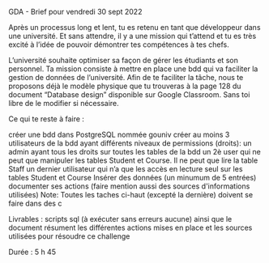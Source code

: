 GDA - Brief pour vendredi 30 sept 2022


Après un processus long et lent, tu es retenu en tant que développeur dans une université. Et sans attendre, il y a une mission qui t’attend et tu es très excité à l’idée de pouvoir démontrer tes compétences à tes chefs.

L’université souhaite optimiser sa façon de gérer les étudiants et son personnel. Ta mission consiste à mettre en place une bdd qui va faciliter la gestion de données de l’université. Afin de te faciliter la tâche, nous te proposons déjà le modèle physique que tu trouveras à la page 128 du document “Database design” disponible sur Google Classroom. Sans toi libre de le modifier si nécessaire.

Ce qui te reste à faire :

créer une bdd dans PostgreSQL nommée gouniv
créer au moins 3 utilisateurs de la bdd ayant différents niveaux de permissions (droits):
un admin ayant tous les droits sur toutes les tables de la bdd
un 2è user qui ne peut que manipuler les tables Student et Course. Il ne peut que lire la table Staff
un dernier utilisateur qui n’a que les accès en lecture seul sur les tables Student et Course
Insérer des données (un minumum de 5 entrées)
documenter ses actions (faire mention aussi des sources d'informations utilisées)
Note: Toutes les taches ci-haut (excepté la dernière) doivent se faire dans des c

Livrables : scripts sql (à exécuter sans erreurs aucune) ainsi que le document résument les différentes actions mises en place et les sources utilisées pour résoudre ce challenge

Durée : 5 h 45
